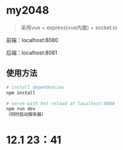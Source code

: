 # my2048

> 采用vue + express(vue内置) + socket.io

前端：localhost:8080

后端：localhost:8081


## 使用方法

``` bash
# install dependencies
npm install

# serve with hot reload at localhost:8080
npm run dev
（同时启动服务器）

```

# 12.1 23：41
